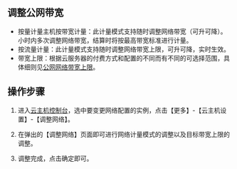 ## 调整公网带宽

- 按量计量主机按带宽计量：此计量模式支持随时调整网络带宽（可升可降）。小时内多次调整网络带宽，结算时将按最高带宽标准进行计量。
- 按流量计量：此计量模式支持随时调整网络带宽上限，可升可降，实时生效。
- 带宽上限：根据云服务器的付费方式和配置的不同而有不同的可选择范围，具体细则见[公网网络带宽上限](https://tce.fsphere.cn/document/product/213/12523)。

## 操作步骤
1) 进入[云主机控制台](https://console.tce.fsphere.cn/cvm/index)，选中要变更网络配置的实例，点击【更多】-【云主机设置】-【调整网络】。

2) 在弹出的【调整网络】页面即可进行网络计量模式的调整以及目标带宽上限的调整。

3) 调整完成，点击确定即可。


